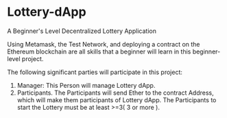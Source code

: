 # Lottery-dApp
A Beginner's Level Decentralized Lottery Application 

Using Metamask, the Test Network, and deploying a contract on the Ethereum blockchain are all skills that a beginner will learn in this beginner-level project.

The following significant parties will participate in this project: 
1. Manager: This Person will manage Lottery dApp.
2. Participants.
The Participants will send Ether to the contract Address, which will make them participants of Lottery dApp. The Participants to start the Lottery must be at least >=3( 3 or more ).
